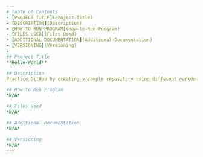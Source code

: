 ```yaml
---
# Table of Contents
- [PROJECT TITLE](Project-Title)
- [DESCRIPTION](Description)
- [HOW TO RUN PROGRAM](How-to-Run-Program)
- [FILES USED](Files-Used)
- [ADDITIONAL DOCUMENTATION](Additional-Documentation)
- [VERSIONING](Versioning)
- 
## Project Title
**Hello-World**

## Description
Practice GitHub by creating a sample repository using different markdown styles.

## How to Run Program
*N/A*

## Files Used
*N/A*

## Additional Documentation
*N/A*

## Versioning
*N/A*
---
```

